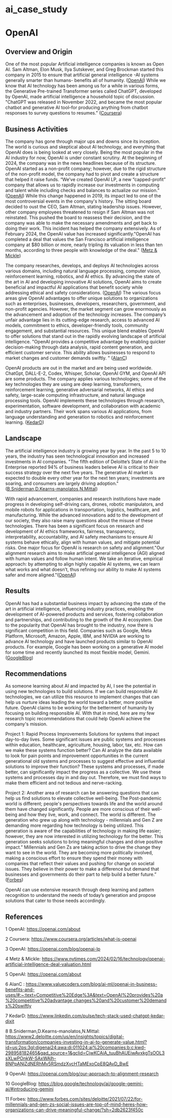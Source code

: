 # ai_case_study
# OpenAI    

## Overview and Origin  

One of the most popular Artificial intelligence companies is known as Open AI. Sam Altman, Elon Musk, Ilya Sutskever, and Greg Brockman started this company in 2015 to ensure that artificial general intelligence -AI systems generally smarter than humans- benefits all of humanity. ([OpenAI](https://openai.com/about))
While we know that AI technology has been among us for a while in various forms, the Generative Pre-trained Transformer series called ChatGPT, developed by OpenAI, made artificial intelligence a household topic of discussion. "ChatGPT was released in November 2022, and became the most popular chatbot and generative AI tool–for producing anything from chatbot responses to survey questions to resumes." ([Coursera](https://www.coursera.org/articles/what-is-openai))


## Business Activities 
The company has gone through major ups and downs since its inception. The world is curious and skeptical about AI technology, and everything that OpenAI does is being looked at very closely. Being the most popular in the AI industry for now, OpenAI is under constant scrutiny. At the beginning of 2024, the company was in the news headlines because of its structure. OpenAI started as a non-profit company; however, due to the rigid structure of the non-profit model, the company had to pivot and create a structure that helped it raise funds. “We’ve created OpenAI LP, a new “capped-profit” company that allows us to rapidly increase our investments in computing and talent while including checks and balances to actualize our mission.” ([OpenAI](https://openai.com/blog/openai-lp)) While this change happened in 2019, its impact led to one of the most controversial events in the company's history. The sitting board decided to oust the CEO, Sam Altman, stating leadership issues. However, other company employees threatened to resign if Sam Altman was not reinstated. This pushed the board to reassess their decision, and the company was able to make the necessary amendments and get back to doing their work. This incident has helped the company extensively. As of February 2024, the OpenAI value has increased significantly."OpenAI has completed a deal that values the San Francisco artificial intelligence company at $80 billion or more, nearly tripling its valuation in less than ten months, according to three people with knowledge of the deal." ([Metz & Mickle](https://www.nytimes.com/2024/02/16/technology/openai-artificial-intelligence-deal-valuation.html))   

The company researches, develops, and deploys AI technologies across various domains, including natural language processing, computer vision, reinforcement learning, robotics, and AI ethics. By advancing the state of the art in AI and developing innovative AI solutions, OpenAI aims to create beneficial and impactful AI applications that benefit society while addressing ethical and safety considerations. ([OpenAI](https://openai.com/about))
The various focus areas give OpenAI advantages to offer unique solutions to organizations such as enterprises, businesses, developers, researchers, government, and non-profit agencies. However, the market segment can grow enormously as the advancement and adoption of the technology increases. The company’s unfair advantage lies in its cutting-edge research, access to advanced AI models, commitment to ethics, developer-friendly tools, community engagement, and substantial resources. This unique blend enables OpenAI to offer solutions that stand out in the rapidly evolving landscape of artificial intelligence. "OpenAI provides a competitive advantage by enabling quicker decision-making through data analysis, rapid content generation, and efficient customer service. This ability allows businesses to respond to market changes and customer demands swiftly. " ([AlanC](https://www.valuecoders.com/blog/ai-ml/openai-in-business-benefits-and-uses/#:~:text=Competitive%20Edge%3A&text=OpenAI%20provides%20a%20competitive%20advantage,changes%20and%20customer%20demands%20swiftly.))

OpenAI products are out in the market and are being used worldwide. ChatGpt, DALL-E-2, Codex, Whisper, Scholar, OpenAI GYM, and OpenAI API are some products. The company applies various technologies; some of the key technologies they are using are deep learning, transformers, reinforcement learning, generative adversarial networks, AI ethics and safety, large-scale computing infrastructure, and natural language processing tools. OpenAI implements these technologies through research, experimentation, software development, and collaboration with academic and industry partners. Their work spans various AI applications, from language understanding and generation to robotics and reinforcement learning. ([KedarD](https://www.linkedin.com/pulse/tech-stack-used-chatgpt-kedar-dixit))

## Landscape
The artificial intelligence industry is growing year by year. In the past 5 to 10 years, the industry has seen technological innovation and increased investments in AI companies. "The fifth edition of Deloitte’s State of AI in the Enterprise reported 94% of business leaders believe AI is critical to their success strategy over the next five years. The generative AI market is expected to double every other year for the next ten years; investments are soaring, and consumers are largely driving adoption." ([B.Sniderman,D.Kearns-manolatos,N.Mittal](https://www2.deloitte.com/us/en/insights/topics/digital-transformation/companies-investing-in-ai-to-generate-value.html?id=us:2ps:3gl:digenai24:awa:di:011024:ai%20companies:b:c:kwd-298958182465&gad_source=1&gclid=CjwKCAiA_tuuBhAUEiwAvxkgTsOOL3sXLwPOnkW-SAxWAlh-8NPpANjZdNERhMv5RSmdzXvcHTaMExoCpE8QAvD_BwE))

With rapid advancement, companies and research institutions have made progress in developing self-driving cars, drones, robotic manipulators, and mobile robots for applications in transportation, logistics, healthcare, and manufacturing. While the advanced innovations add to the development of our society, they also raise many questions about the misuse of these technologies. There has been a significant focus on research and development of AI ethics frameworks, fairness, transparency, interpretability, accountability, and AI safety mechanisms to ensure AI systems behave ethically, align with human values, and mitigate potential risks. One major focus for OpenAI is research on safety and alignment."Our alignment research aims to make artificial general intelligence (AGI) aligned with human values and follow human intent. We take an iterative, empirical approach: by attempting to align highly capable AI systems, we can learn what works and what doesn’t, thus refining our ability to make AI systems safer and more aligned."([OpenAI](https://openai.com/blog/our-approach-to-alignment-research))

## Results  
OpenAI has had a substantial business impact by advancing the state of the art in artificial intelligence, influencing industry practices, enabling the development of AI-powered products and services, fostering collaboration and partnerships, and contributing to the growth of the AI ecosystem. Due to the popularity that OpenAI has brought to the industry, now there is significant competition in this field. Companies such as Google, Meta Platform, Microsoft, Amazon, Apple, IBM, and NVIDIA are working to advance AI technology and have launched products similar to OpenAI products. For example, Google has been working on a generative AI model for some time and recently launched its most flexible model, Gemini. ([GoogleBlog](https://blog.google/technology/ai/google-gemini-ai/#introducing-gemini))

## Recommendations
As someone learning about AI and impacted by AI, I see the potential in using new technologies to build solutions. If we can build responsible AI technologies, we can utilize this resource to implement changes that can help us nurture ideas leading the world toward a better, more positive future. OpenAI claims to be working for the betterment of humanity by focusing on building responsible AI. With that in mind, here are my few research topic recommendations that could help OpenAi achieve the company's mission.  

Project 1: Rapid Process Improvements Solutions for systems that impact day-to-day lives. 
Some significant issues are public systems and processes within education, healthcare, agriculture, housing, labor, tax, etc. How can we make these systems function better? Can AI analyze the data available to look for pain points and improvement opportunities in the current generational old systems and processes to suggest effective and influential solutions to improve their function? These systems and processes, if made better, can significantly impact the progress as a collective. We use these systems and processes day in and day out. Therefore, we must find ways to make them efficient and not tedious and nerve-racking. 

Project 2: Another area of research can be answering questions that can help us find solutions to elevate collective well-being. The Post-pandemic world is different; people's perspectives towards life and the world around them have changed significantly. People are more conscious of their well-being and how they live, work, and connect. The world is different. The generation who grew up along with technology - millennials and Gen Z are demanding more regarding how technology is being utilized. This generation is aware of the capabilities of technology in making life easier; however, they are now interested in utilizing technology for the better. This generation seeks solutions to bring meaningful changes and drive positive impact.” Millennials and Gen Zs are taking action to drive the change they want to see in the world. They are becoming more politically involved, making a conscious effort to ensure they spend their money with companies that reflect their values and pushing for change on societal issues. They believe in their power to make a difference but demand that businesses and governments do their part to help build a better future.” ([Forbes](https://www.forbes.com/sites/deloitte/2021/07/22/for-millennials-and-gen-zs-social-issues-are-top-of-mind-heres-how-organizations-can-drive-meaningful-change/?sh=2db2623f450c))

OpenAI can use extensive research through deep learning and pattern recognition to understand the needs of today’s generation and propose solutions that cater to those needs accordingly.  
 
## References
1 OpenAI: https://openai.com/about

2 Coursera: https://www.coursera.org/articles/what-is-openai

3 OpenAI: https://openai.com/blog/openai-lp

4 Metz & Mickle: https://www.nytimes.com/2024/02/16/technology/openai-artificial-intelligence-deal-valuation.html

5 OpenAI: https://openai.com/about

6 AlanC : https://www.valuecoders.com/blog/ai-ml/openai-in-business-benefits-and-uses/#:~:text=Competitive%20Edge%3A&text=OpenAI%20provides%20a%20competitive%20advantage,changes%20and%20customer%20demands%20swiftly

7 KedarD: https://www.linkedin.com/pulse/tech-stack-used-chatgpt-kedar-dixit

8 B.Sniderman,D.Kearns-manolatos,N.Mittal: https://www2.deloitte.com/us/en/insights/topics/digital-transformation/companies-investing-in-ai-to-generate-value.html?id=us:2ps:3gl:digenai24:awa:di:011024:ai%20companies:b:c:kwd-298958182465&gad_source=1&gclid=CjwKCAiA_tuuBhAUEiwAvxkgTsOOL3sXLwPOnkW-SAxWAlh-8NPpANjZdNERhMv5RSmdzXvcHTaMExoCpE8QAvD_BwE

9 OpenAI: https://openai.com/blog/our-approach-to-alignment-research

10 GoogleBlog: https://blog.google/technology/ai/google-gemini-ai/#introducing-gemini

11 Forbes: https://www.forbes.com/sites/deloitte/2021/07/22/for-millennials-and-gen-zs-social-issues-are-top-of-mind-heres-how-organizations-can-drive-meaningful-change/?sh=2db2623f450c
  
